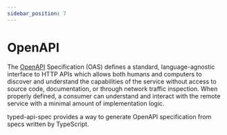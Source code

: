 ```yaml
---
sidebar_position: 7
---
```


# OpenAPI

The [OpenAPI](https://swagger.io/specification) Specification (OAS) defines a standard, language-agnostic interface to HTTP APIs which allows both humans and computers to discover and understand the capabilities of the service without access to source code, documentation, or through network traffic inspection. When properly defined, a consumer can understand and interact with the remote service with a minimal amount of implementation logic.

typed-api-spec provides a way to generate OpenAPI specification from specs written by TypeScript.
